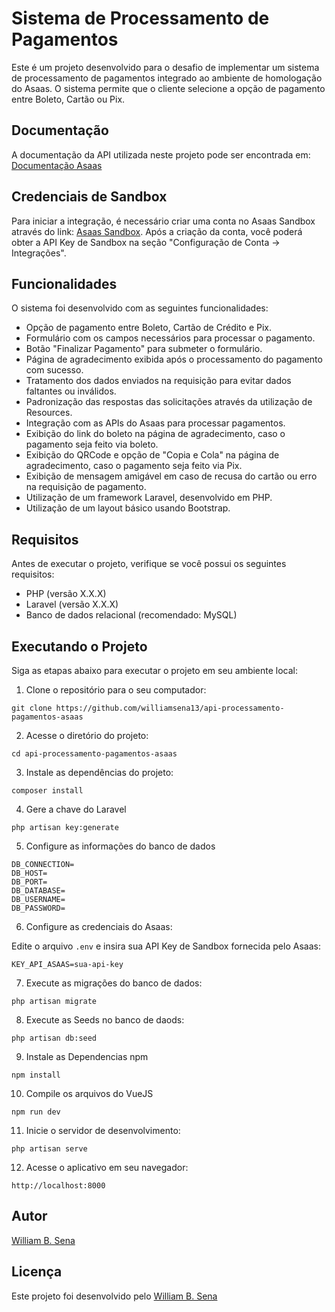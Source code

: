 # Sistema de Processamento de Pagamentos

Este é um projeto desenvolvido para o desafio de implementar um sistema de processamento de pagamentos integrado ao ambiente de homologação do Asaas. O sistema permite que o cliente selecione a opção de pagamento entre Boleto, Cartão ou Pix.

## Documentação

A documentação da API utilizada neste projeto pode ser encontrada em: [Documentação Asaas](https://asaasv3.docs.apiary.io/#)

## Credenciais de Sandbox

Para iniciar a integração, é necessário criar uma conta no Asaas Sandbox através do link: [Asaas Sandbox](https://sandbox.asaas.com/). Após a criação da conta, você poderá obter a API Key de Sandbox na seção "Configuração de Conta -> Integrações".

## Funcionalidades

O sistema foi desenvolvido com as seguintes funcionalidades:

- Opção de pagamento entre Boleto, Cartão de Crédito e Pix.
- Formulário com os campos necessários para processar o pagamento.
- Botão "Finalizar Pagamento" para submeter o formulário.
- Página de agradecimento exibida após o processamento do pagamento com sucesso.
- Tratamento dos dados enviados na requisição para evitar dados faltantes ou inválidos.
- Padronização das respostas das solicitações através da utilização de Resources.
- Integração com as APIs do Asaas para processar pagamentos.
- Exibição do link do boleto na página de agradecimento, caso o pagamento seja feito via boleto.
- Exibição do QRCode e opção de "Copia e Cola" na página de agradecimento, caso o pagamento seja feito via Pix.
- Exibição de mensagem amigável em caso de recusa do cartão ou erro na requisição de pagamento.
- Utilização de um framework Laravel, desenvolvido em PHP.
- Utilização de um layout básico usando Bootstrap.

## Requisitos

Antes de executar o projeto, verifique se você possui os seguintes requisitos:

- PHP (versão X.X.X)
- Laravel (versão X.X.X)
- Banco de dados relacional (recomendado: MySQL)

## Executando o Projeto

Siga as etapas abaixo para executar o projeto em seu ambiente local:

1. Clone o repositório para o seu computador:

```
git clone https://github.com/williamsena13/api-processamento-pagamentos-asaas
```

2. Acesse o diretório do projeto:

```
cd api-processamento-pagamentos-asaas
```

3. Instale as dependências do projeto:

```
composer install
```

4. Gere a chave do Laravel

```
php artisan key:generate
```

5. Configure as informações do banco de dados

```
DB_CONNECTION=
DB_HOST=
DB_PORT=
DB_DATABASE=
DB_USERNAME=
DB_PASSWORD=
```

6. Configure as credenciais do Asaas:

Edite o arquivo `.env` e insira sua API Key de Sandbox fornecida pelo Asaas:

```
KEY_API_ASAAS=sua-api-key
```
7. Execute as migrações do banco de dados:

```
php artisan migrate
```
8. Execute as Seeds no banco de daods:
```
php artisan db:seed
```
9. Instale as Dependencias npm 
```
npm install
```
10. Compile os arquivos do VueJS
```
npm run dev
```

11. Inicie o servidor de desenvolvimento:

```
php artisan serve
```

12. Acesse o aplicativo em seu navegador:

```
http://localhost:8000
```

## Autor

[William B. Sena](https://github.com/williamsena13)

## Licença

Este projeto foi desenvolvido pelo [William B. Sena](https://github.com/williamsena13) 
